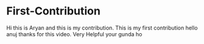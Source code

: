 # First-Contribution
Hi this is Aryan and this is my contribution.
This is my first contribution
hello anuj thanks for this video. Very Helpful
your gunda ho 
